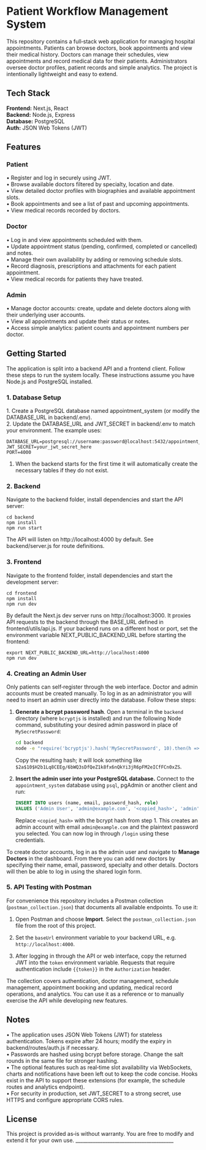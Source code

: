 <h1>Patient Workflow Management System </h1>
This repository contains a full‑stack web application for managing hospital appointments. Patients can browse doctors, book appointments and view their medical history. Doctors can manage their schedules, view appointments and record medical data for their patients. Administrators oversee doctor profiles, patient records and simple analytics. The project is intentionally lightweight and easy to extend.

<h2>Tech Stack</h2>
<b>Frontend:</b>	Next.js, React <br/>
<b>Backend:</b>	Node.js, Express<br/>
<b>Database:</b>	PostgreSQL<br/>
<b>Auth:</b>	JSON Web Tokens (JWT)

<h2>Features</h2>
<h3>Patient</h3>
•	Register and log in securely using JWT.<br/>
•	Browse available doctors filtered by specialty, location and date.<br/>
•	View detailed doctor profiles with biographies and available appointment slots.<br/>
•	Book appointments and see a list of past and upcoming appointments.<br/>
•	View medical records recorded by doctors.<br/>

<h3>Doctor</h3>
•	Log in and view appointments scheduled with them.<br/>
•	Update appointment status (pending, confirmed, completed or cancelled) and notes.<br/>
•	Manage their own availability by adding or removing schedule slots.<br/>
•	Record diagnosis, prescriptions and attachments for each patient appointment.<br/>
•	View medical records for patients they have treated.<br/>

<h3>Admin</h3>
•	Manage doctor accounts: create, update and delete doctors along with their underlying user accounts.<br/>
•	View all appointments and update their status or notes.<br/>
•	Access simple analytics: patient counts and appointment numbers per doctor.<br/>

<h2>Getting Started</h2>
The application is split into a backend API and a frontend client. Follow these steps to run the system locally. These instructions assume you have Node.js and PostgreSQL installed.

<h3>1. Database Setup</h3>
1.	Create a PostgreSQL database named appointment_system (or modify the DATABASE_URL in backend/.env).<br/>
2.	Update the DATABASE_URL and JWT_SECRET in backend/.env to match your environment. The example uses:<br/>

```
DATABASE_URL=postgresql://username:password@localhost:5432/appointment_system
JWT_SECRET=your_jwt_secret_here
PORT=4000
```

1.	When the backend starts for the first time it will automatically create the necessary tables if they do not exist.

<h3>2. Backend</h3>
Navigate to the backend folder, install dependencies and start the API server:

```
cd backend
npm install
npm run start
```
The API will listen on http://localhost:4000 by default. See backend/server.js for route definitions.

<h3>3. Frontend</h3>
Navigate to the frontend folder, install dependencies and start the development server:

```
cd frontend
npm install
npm run dev
```
By default the Next.js dev server runs on http://localhost:3000. It proxies API requests to the backend through the BASE_URL defined in frontend/utils/api.js. If your backend runs on a different host or port, set the environment variable NEXT_PUBLIC_BACKEND_URL before starting the frontend:

```
export NEXT_PUBLIC_BACKEND_URL=http://localhost:4000
npm run dev
```
### 4. Creating an Admin User

Only patients can self‑register through the web interface.  Doctor and admin accounts must be created manually.  To log in as an administrator you will need to insert an admin user directly into the database.  Follow these steps:

1. **Generate a bcrypt password hash**.  Open a terminal in the `backend` directory (where `bcryptjs` is installed) and run the following Node command, substituting your desired admin password in place of `MySecretPassword`:

   ```bash
   cd backend
   node -e "require('bcryptjs').hash('MySecretPassword', 10).then(h => console.log(h))"
   ```

   Copy the resulting hash; it will look something like `$2a$10$H2b1Lq8CEEg/6bWQ3sDfQeZ1k8fx6nQkYi3jR6pFM2eICfFCn0xZS`.

2. **Insert the admin user into your PostgreSQL database.**  Connect to the `appointment_system` database using `psql`, pgAdmin or another client and run:

   ```sql
   INSERT INTO users (name, email, password_hash, role)
   VALUES ('Admin User', 'admin@example.com', '<copied_hash>', 'admin');
   ```

   Replace `<copied_hash>` with the bcrypt hash from step 1.  This creates an admin account with email `admin@example.com` and the plaintext password you selected.  You can now log in through `/login` using these credentials.

To create doctor accounts, log in as the admin user and navigate to **Manage Doctors** in the dashboard.  From there you can add new doctors by specifying their name, email, password, specialty and other details.  Doctors will then be able to log in using the shared login form.

### 5. API Testing with Postman

For convenience this repository includes a Postman collection (`postman_collection.json`) that documents all available endpoints.  To use it:

1. Open Postman and choose **Import**.  Select the `postman_collection.json` file from the root of this project.

2. Set the `baseUrl` environment variable to your backend URL, e.g. `http://localhost:4000`.

3. After logging in through the API or web interface, copy the returned JWT into the `token` environment variable.  Requests that require authentication include `{{token}}` in the `Authorization` header.

The collection covers authentication, doctor management, schedule management, appointment booking and updating, medical record operations, and analytics.  You can use it as a reference or to manually exercise the API while developing new features.

<h2>Notes</h2>
•	The application uses JSON Web Tokens (JWT) for stateless authentication. Tokens expire after 24 hours; modify the expiry in backend/routes/auth.js if necessary.<br/>
•	Passwords are hashed using bcrypt before storage. Change the salt rounds in the same file for stronger hashing.<br/>
•	The optional features such as real‑time slot availability via WebSockets, charts and notifications have been left out to keep the code concise. Hooks exist in the API to support these extensions (for example, the schedule routes and analytics endpoint).<br/>
•	For security in production, set JWT_SECRET to a strong secret, use HTTPS and configure appropriate CORS rules.

<h2>License</h2>
This project is provided as‑is without warranty. You are free to modify and extend it for your own use.
________________________________________
